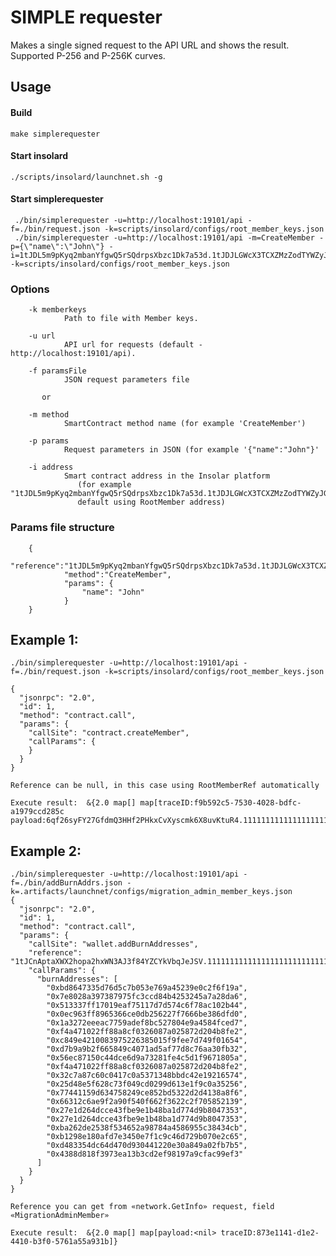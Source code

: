 SIMPLE requester
===============
   Makes a single signed request to the API URL and shows the result.
   Supported P-256 and P-256K curves.

Usage
----------
#### Build

    make simplerequester
   
#### Start insolard

    ./scripts/insolard/launchnet.sh -g
   
#### Start simplerequester

     ./bin/simplerequester -u=http://localhost:19101/api -f=./bin/request.json -k=scripts/insolard/configs/root_member_keys.json
     ./bin/simplerequester -u=http://localhost:19101/api -m=CreateMember -p={\"name\":\"John\"} -i=1tJDL5m9pKyq2mbanYfgwQ5rSQdrpsXbzc1Dk7a53d.1tJDJLGWcX3TCXZMzZodTYWZyJGVdsajgGqyq8Vidw -k=scripts/insolard/configs/root_member_keys.json
 
### Options

        -k memberkeys
                Path to file with Member keys.

        -u url
                API url for requests (default - http://localhost:19101/api).

        -f paramsFile
                JSON request parameters file
  
           or

        -m method 
                SmartContract method name (for example 'CreateMember')
                
        -p params  
                Request parameters in JSON (for example '{"name":"John"}'

        -i address 
                Smart contract address in the Insolar platform 
                   (for example "1tJDL5m9pKyq2mbanYfgwQ5rSQdrpsXbzc1Dk7a53d.1tJDJLGWcX3TCXZMzZodTYWZyJGVdsajgGqyq8Vidw",
                   default using RootMember address)


### Params file structure

        {
          	    "reference":"1tJDL5m9pKyq2mbanYfgwQ5rSQdrpsXbzc1Dk7a53d.1tJDJLGWcX3TCXZMzZodTYWZyJGVdsajgGqyq8Vidw",
               	"method":"CreateMember",
               	"params": {
           	        "name": "John"
               	}
        }


## Example 1:

    ./bin/simplerequester -u=http://localhost:19101/api -f=./bin/request.json -k=scripts/insolard/configs/root_member_keys.json   

    {
      "jsonrpc": "2.0",
      "id": 1,
      "method": "contract.call",
      "params": {
        "callSite": "contract.createMember",
        "callParams": {
        }
      }
    }

    Reference can be null, in this case using RootMemberRef automatically

    Execute result:  &{2.0 map[] map[traceID:f9b592c5-7530-4028-bdfc-a1979ccd285c payload:6qf26syFY27GfdmQ3HHf2PHkxCvXyscmk6X8uvKtuR4.11111111111111111111111111111111]}

## Example 2:
 
    ./bin/simplerequester -u=http://localhost:19101/api -f=./bin/addBurnAddrs.json -k=.artifacts/launchnet/configs/migration_admin_member_keys.json
    {
      "jsonrpc": "2.0",
      "id": 1,
      "method": "contract.call",
      "params": {
        "callSite": "wallet.addBurnAddresses",
        "reference": "1tJCnAptaXWX2hopa2hxWN3AJ3f84YZCYkVbqJeJSV.11111111111111111111111111111111",
        "callParams": {
          "burnAddresses": [
            "0xbd8647335d76d5c7b053e769a45239e0c2f6f19a",
            "0x7e8028a397387975fc3ccd84b4253245a7a28da6",
            "0x513337ff17019eaf75117d7d574c6f78ac102b44",
            "0x0ec963ff8965366ce0db256227f7666be386dfd0",
            "0x1a3272eeeac7759adef8bc527804e9a4584fced7",
            "0xf4a471022ff88a8cf0326087a025872d204b8fe2",
            "0xc849e4210083975226385015f9fee7d749f01654",
            "0xd7b9a9b2f665849c4071ad5af77d8c76aa30fb32",
            "0x56ec87150c44dce6d9a73281fe4c5d1f9671805a",
            "0xf4a471022ff88a8cf0326087a025872d204b8fe2",
            "0x32c7a87c60c0417c0a5371348bbdc42e19216574",
            "0x25d48e5f628c73f049cd0299d613e1f9c0a35256",
            "0x77441159d634758249ce852bd5322d2d4138a8f6",
            "0x66312c6ae9f2a90f540f662f3622c2f705852139",
            "0x27e1d264dcce43fbe9e1b48ba1d774d9b8047353",
            "0x27e1d264dcce43fbe9e1b48ba1d774d9b8047353",
            "0xba262de2538f534652a98784a4586955c38434cb",
            "0xb1298e180afd7e3450e7f1c9c46d729b070e2c65",
            "0xd483354dc64d470d930441220e30a849a02fb7b5",
            "0x4388d818f3973ea13b3cd2ef98197a9cfac99ef3"
          ]
        }
      }
    }

    Reference you can get from «network.GetInfo» request, field «MigrationAdminMember» 

    Execute result:  &{2.0 map[] map[payload:<nil> traceID:873e1141-d1e2-4410-b3f0-5761a55a931b]}



